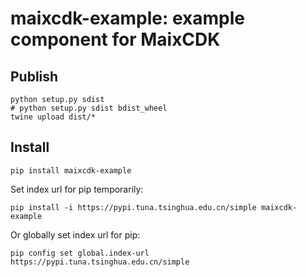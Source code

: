 maixcdk-example: example component for MaixCDK
=====

## Publish

```
python setup.py sdist
# python setup.py sdist bdist_wheel
twine upload dist/*
```


## Install

```
pip install maixcdk-example
```

Set index url for pip temporarily:
```
pip install -i https://pypi.tuna.tsinghua.edu.cn/simple maixcdk-example
```

Or globally set index url for pip:
```
pip config set global.index-url https://pypi.tuna.tsinghua.edu.cn/simple
```







